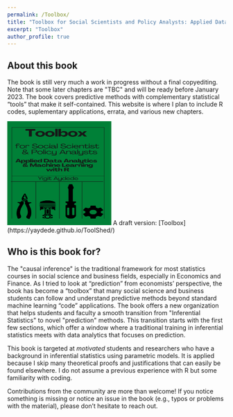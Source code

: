 ```yaml
---
permalink: /Toolbox/
title: "Toolbox for Social Scientists and Policy Analysts: Applied Data Analytics with Machine Learning and R"
excerpt: "Toolbox"
author_profile: true
---
```


## About this book

The book is still very much a work in progress without a final copyediting.  Note that some later chapters are "TBC" and will be ready before January 2023.  The book covers predictive methods with complementary statistical “tools” that make it self-contained.  This website is where I plan to include R codes, suplementary applications, errata, and various new chapters.

<img src="/images/cover3.png"  width="240" height="240">  
A draft version: [Toolbox](https://yaydede.github.io/ToolShed/) 

## Who is this book for?
  
The "causal inference" is the traditional framework for most statistics courses in social science and business fields, especially in Economics and Finance. As I tried to look at “prediction” from economists’ perspective, the book has become a “toolbox” that many social science and business students can follow and understand predictive methods beyond standard machine learning “code” applications. 
The book offers a new organization that helps students and faculty a smooth transition from "Inferential Statistics" to novel "prediction" methods. This transition starts with the first few sections, which offer a window where a traditional training in inferential statistics meets with data analytics that focuses on prediction.     

This book is targeted at *motivated* students and researchers who have a background in inferential statistics using parametric models. It is applied because I skip many theoretical proofs and justifications that can easily be found elsewhere. I do not assume a previous experience with R but some familiarity with coding.

Contributions from the community are more than welcome! If you notice something is missing or notice an issue in the book (e.g., typos or problems with the material), please don’t hesitate to reach out. 

